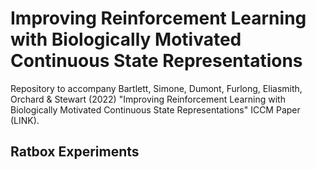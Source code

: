 # Improving Reinforcement Learning with Biologically Motivated Continuous State Representations

Repository to accompany Bartlett, Simone, Dumont, Furlong, Eliasmith, Orchard & Stewart (2022) "Improving Reinforcement Learning with Biologically Motivated Continuous State Representations" ICCM Paper (LINK).

## Ratbox Experiments
